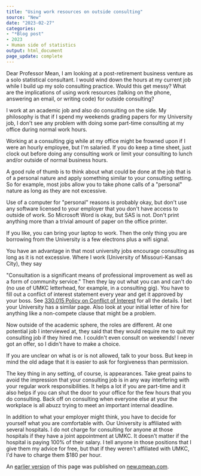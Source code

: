 ```yaml
---
title: "Using work resources on outside consulting"
source: "New"
date: "2023-02-27"
categories:
- "*Blog post"
- 2023
- Human side of statistics
output: html_document
page_update: complete
---
```


Dear Professor Mean, I am looking at a post-retirement business venture as a solo statistical consultant. I would wind down the hours at my current job while I build up my solo consulting practice. Would this get messy? What are the implications of using work resources (talking on the phone, answering an email, or writing code) for outside consulting?

<!---more--->

I work at an academic job and also do consulting on the side. My philosophy is that if I spend my weekends grading papers for my University job, I don't see any problem with doing some part-time consulting at my office during normal work hours.

Working at a consulting gig while at my office might be frowned upon if I were an hourly employee, but I'm salaried. If you do keep a time sheet, just clock out before doing any consulting work or limit your consulting to lunch and/or outside of normal business hours.

A good rule of thumb is to think about what could be done at the job that is of a personal nature and apply something similar to your consulting setting. So for example, most jobs allow you to take phone calls of a "personal" nature as long as they are not excessive.

Use of a computer for "personal" reasons is probably okay, but don't use any software licensed to your employer that you don't have access to outside of work. So Microsoft Word is okay, but SAS is not. Don't print anything more than a trivial amount of paper on the office printer.

If you like, you can bring your laptop to work. Then the only thing you are borrowing from the University is a few electrons plus a wifi signal.

You have an advantage in that most university jobs encourage consulting as long as it is not excessive. Where I work (University of Missouri-Kansas City), they say

"Consultation is a significant means of professional improvement as well as a form of community service." Then they lay out what you can and can't do (no use of UMKC letterhead, for example, in a consulting gig). You have to fill out a conflict of interest statement every year and get it approved by your boss. See [330.015 Policy on Conflict of Interest][umk1] for all the details. I bet your University has a similar page. Also look at your initial letter of hire for anything like a non-compete clause that might be a problem.

Now outside of the academic sphere, the roles are different. At one potential job I interviewed at, they said that they would require me to quit my consulting job if they hired me. I couldn't even consult on weekends! I never got an offer, so I didn't have to make a choice.

If you are unclear on what is or is not allowed, talk to your boss. But keep in mind the old adage that it is easier to ask for forgiveness than permission.

The key thing in any setting, of course, is appearances. Take great pains to avoid the impression that your consulting job is in any way interfering with your regular work responsibilities. It helps a lot if you are part-time and it also helps if you can shut the door to your office for the few hours that you do consulting. Back off on consulting when everyone else at your the workplace is all abuzz trying to meet an important internal deadline.

In addition to what your employer might think, you have to decide for yourself what you are comfortable with. Our University is affiliated with several hospitals. I do not charge for consulting for anyone at those hospitals if they have a joint appointment at UMKC. It doesn't matter if the hospital is paying 100% of their salary. I tell anyone in those positions that I give them my advice for free, but that if they weren't affiliated with UMKC, I'd have to charge them $180 per hour.

[umk1]: https://www.umsystem.edu/ums/rules/collected_rules/personnel/ch330/330.015_policy_on_conflict_of_interest

An [earlier version][sim2] of this page was published on [new.pmean.com][sim1].

[sim1]: http://new.pmean.com
[sim2]: http://new.pmean.com/using-work-resources/
